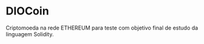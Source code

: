 # DIOCoin
Criptomoeda na rede ETHEREUM para teste com objetivo final de estudo da linguagem Solidity.
